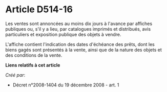 # Article D514-16

Les ventes sont annoncées au moins dix jours à l'avance par affiches publiques ou, s'il y a lieu, par catalogues imprimés et
distribués, avis particuliers et exposition publique des objets à vendre.

L'affiche contient l'indication des dates d'échéance des prêts, dont les biens gagés sont présentés à la vente, ainsi que de
la nature des objets et des conditions de la vente.

**Liens relatifs à cet article**

_Créé par_:

  - Décret n°2008-1404 du 19 décembre 2008 - art. 1
